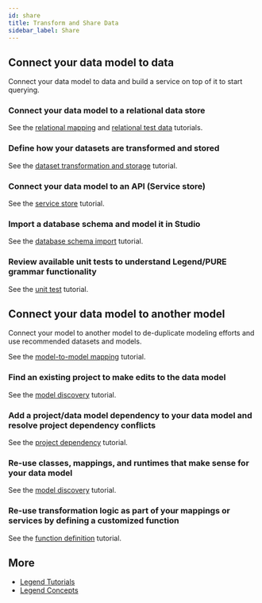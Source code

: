 ```yaml
---
id: share
title: Transform and Share Data
sidebar_label: Share
---
```


## Connect your data model to data

Connect your data model to data and build a service on top of it to start querying.

### Connect your data model to a relational data store

See the [relational mapping](../tutorials/studio-relational-mapping.md) and [relational test data](../tutorials/studio-create-test-data.md/#relational) tutorials.

### Define how your datasets are transformed and stored

See the [dataset transformation and storage](../tutorials/studio-define-dataset-transformation-storage) tutorial.

### Connect your data model to an API (Service store)

See the [service store](../tutorials/studio-servicestore) tutorial.

### Import a database schema and model it in Studio

See the [database schema import](../tutorials/studio-import-database-schema.md) tutorial.

### Review available unit tests to understand Legend/PURE grammar functionality

See the [unit test](../tutorials/studio-unit-tests) tutorial. 

## Connect your data model to another model

Connect your model to another model to de-duplicate modeling efforts and use recommended datasets and models. 

See the [model-to-model mapping](../tutorials/studio-m2m-mapping) tutorial.

### Find an existing project to make edits to the data model

See the [model discovery](../tutorials/studio-find-models.md) tutorial.

### Add a project/data model dependency to your data model and resolve project dependency conflicts

See the [project dependency](../tutorials/studio-project-dependencies.md) tutorial.

### Re-use classes, mappings, and runtimes that make sense for your data model

See the [model discovery](../tutorials/studio-find-models.md) tutorial.

### Re-use transformation logic as part of your mappings or services by defining a customized function

See the [function definition](../tutorials/studio-define-function.md) tutorial.

## More
- [Legend Tutorials](../tutorials/studio-create-model.md) 
- [Legend Concepts](../concepts/legend-studio-concepts.md)
